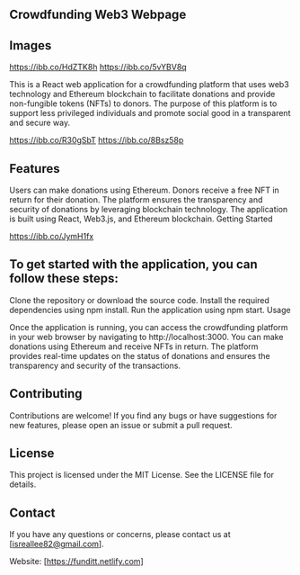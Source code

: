 ##  Crowdfunding Web3 Webpage

## Images

https://ibb.co/HdZTK8h
https://ibb.co/5vYBV8q


This is a React web application for a crowdfunding platform that uses web3 technology and Ethereum blockchain to facilitate donations and provide non-fungible tokens (NFTs) to donors. The purpose of this platform is to support less privileged individuals and promote social good in a transparent and secure way.


https://ibb.co/R30gSbT
https://ibb.co/8Bsz58p

##  Features

Users can make donations using Ethereum.
Donors receive a free NFT in return for their donation.
The platform ensures the transparency and security of donations by leveraging blockchain technology.
The application is built using React, Web3.js, and Ethereum blockchain.
Getting Started


https://ibb.co/JymH1fx

##  To get started with the application, you can follow these steps:

Clone the repository or download the source code.
Install the required dependencies using npm install.
Run the application using npm start.
Usage

Once the application is running, you can access the crowdfunding platform in your web browser by navigating to http://localhost:3000. You can make donations using Ethereum and receive NFTs in return. The platform provides real-time updates on the status of donations and ensures the transparency and security of the transactions.

##  Contributing

Contributions are welcome! If you find any bugs or have suggestions for new features, please open an issue or submit a pull request.

##  License

This project is licensed under the MIT License. See the LICENSE file for details.

## Contact

If you have any questions or concerns, please contact us at [isreallee82@gmail.com].

Website: [https://funditt.netlify.com]
